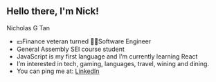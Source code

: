 ## Hello there, I'm Nick!
Nicholas G Tan
- 💵Finance veteran turned 👨‍💻Software Engineer
- General Assembly SEI course student
- JavaScript is my first language and I’m currently learning React
- I’m interested in tech, gaming, languages, travel, wining and dining.
- You can ping me at: [LinkedIn](https://www.linkedin.com/in/nicholasgtan/)

<!---
nicholasgtan/nicholasgtan is a ✨ special ✨ repository because its `README.md` (this file) appears on your GitHub profile.
You can click the Preview link to take a look at your changes.
--->
